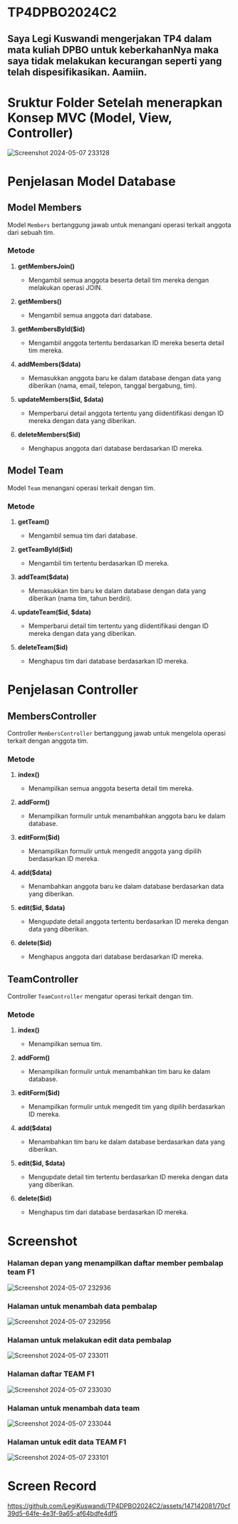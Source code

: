# TP4DPBO2024C2

## Saya Legi Kuswandi mengerjakan TP4 dalam mata kuliah DPBO untuk keberkahanNya maka saya tidak melakukan kecurangan seperti yang telah dispesifikasikan. Aamiin.

# Sruktur Folder Setelah menerapkan Konsep MVC (Model, View, Controller)
![Screenshot 2024-05-07 233128](https://github.com/LegiKuswandi/TP4DPBO2024C2/assets/147142081/e933e8d0-4e0f-4ef7-8441-f7c7ad5ef24b)


# Penjelasan Model Database

## Model Members

Model `Members` bertanggung jawab untuk menangani operasi terkait anggota dari sebuah tim.

### Metode

1. **getMembersJoin()**
   - Mengambil semua anggota beserta detail tim mereka dengan melakukan operasi JOIN.
   
2. **getMembers()**
   - Mengambil semua anggota dari database.
   
3. **getMembersById($id)**
   - Mengambil anggota tertentu berdasarkan ID mereka beserta detail tim mereka.
   
4. **addMembers($data)**
   - Memasukkan anggota baru ke dalam database dengan data yang diberikan (nama, email, telepon, tanggal bergabung, tim).
   
5. **updateMembers($id, $data)**
   - Memperbarui detail anggota tertentu yang diidentifikasi dengan ID mereka dengan data yang diberikan.
   
6. **deleteMembers($id)**
   - Menghapus anggota dari database berdasarkan ID mereka.

## Model Team

Model `Team` menangani operasi terkait dengan tim.

### Metode

1. **getTeam()**
   - Mengambil semua tim dari database.
   
2. **getTeamById($id)**
   - Mengambil tim tertentu berdasarkan ID mereka.
   
3. **addTeam($data)**
   - Memasukkan tim baru ke dalam database dengan data yang diberikan (nama tim, tahun berdiri).
   
4. **updateTeam($id, $data)**
   - Memperbarui detail tim tertentu yang diidentifikasi dengan ID mereka dengan data yang diberikan.
   
5. **deleteTeam($id)**
   - Menghapus tim dari database berdasarkan ID mereka.

# Penjelasan Controller

## MembersController

Controller `MembersController` bertanggung jawab untuk mengelola operasi terkait dengan anggota tim.

### Metode

1. **index()**
   - Menampilkan semua anggota beserta detail tim mereka.

2. **addForm()**
   - Menampilkan formulir untuk menambahkan anggota baru ke dalam database.

3. **editForm($id)**
   - Menampilkan formulir untuk mengedit anggota yang dipilih berdasarkan ID mereka.

4. **add($data)**
   - Menambahkan anggota baru ke dalam database berdasarkan data yang diberikan.

5. **edit($id, $data)**
   - Mengupdate detail anggota tertentu berdasarkan ID mereka dengan data yang diberikan.

6. **delete($id)**
   - Menghapus anggota dari database berdasarkan ID mereka.

## TeamController

Controller `TeamController` mengatur operasi terkait dengan tim.

### Metode

1. **index()**
   - Menampilkan semua tim.

2. **addForm()**
   - Menampilkan formulir untuk menambahkan tim baru ke dalam database.

3. **editForm($id)**
   - Menampilkan formulir untuk mengedit tim yang dipilih berdasarkan ID mereka.

4. **add($data)**
   - Menambahkan tim baru ke dalam database berdasarkan data yang diberikan.

5. **edit($id, $data)**
   - Mengupdate detail tim tertentu berdasarkan ID mereka dengan data yang diberikan.

6. **delete($id)**
   - Menghapus tim dari database berdasarkan ID mereka.

# Screenshot

### Halaman depan yang menampilkan daftar member pembalap team F1
![Screenshot 2024-05-07 232936](https://github.com/LegiKuswandi/TP4DPBO2024C2/assets/147142081/83eebc61-e1fa-47e0-b63b-8b37094788b4)

### Halaman untuk menambah data pembalap
![Screenshot 2024-05-07 232956](https://github.com/LegiKuswandi/TP4DPBO2024C2/assets/147142081/82467794-c9d3-41e5-90ac-ccd84fab1519)

### Halaman untuk melakukan edit data pembalap
![Screenshot 2024-05-07 233011](https://github.com/LegiKuswandi/TP4DPBO2024C2/assets/147142081/f3ea64bf-b8a4-40c2-9343-5edd5cb000ca)

### Halaman daftar TEAM F1
![Screenshot 2024-05-07 233030](https://github.com/LegiKuswandi/TP4DPBO2024C2/assets/147142081/bd801da4-ff4a-4e81-bbd6-850dd152c6b1)

### Halaman untuk menambah data team
![Screenshot 2024-05-07 233044](https://github.com/LegiKuswandi/TP4DPBO2024C2/assets/147142081/d0be7b44-d551-4c01-8342-5b1927958b9b)

### Halaman untuk edit data TEAM F1
![Screenshot 2024-05-07 233101](https://github.com/LegiKuswandi/TP4DPBO2024C2/assets/147142081/a3b52fe6-2442-4abe-af84-d951e1c6aa69)

# Screen Record
https://github.com/LegiKuswandi/TP4DPBO2024C2/assets/147142081/70cf39d5-64fe-4e3f-9a65-af64bdfe4df5







